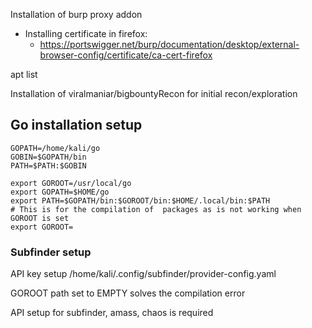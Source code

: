 Installation of burp proxy addon
- Installing certificate in firefox:
  - https://portswigger.net/burp/documentation/desktop/external-browser-config/certificate/ca-cert-firefox

apt list <package-name>

Installation of viralmaniar/bigbountyRecon for initial recon/exploration

## Go installation setup
```
GOPATH=/home/kali/go 
GOBIN=$GOPATH/bin 
PATH=$PATH:$GOBIN

export GOROOT=/usr/local/go
export GOPATH=$HOME/go
export PATH=$GOPATH/bin:$GOROOT/bin:$HOME/.local/bin:$PATH
# This is for the compilation of  packages as is not working when GOROOT is set
export GOROOT= 
```

### Subfinder setup
API key setup
/home/kali/.config/subfinder/provider-config.yaml





GOROOT path set to EMPTY solves the compilation error

API setup for subfinder, amass, chaos is required

